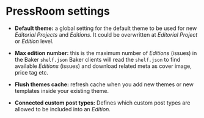 # PressRoom settings

- **Default theme:** a global setting for the default theme to be used for new *Editorial Projects* and *Editions*. It could be overwritten at *Editorial Project* or *Edition* level.

- **Max edition number:** this is the maximum number of *Editions* (issues) in the Baker ```shelf.json``` Baker clients will read the ```shelf.json``` to find available *Editions* (issues) and download related meta as cover image, price tag etc.

- **Flush themes cache:** refresh cache when you add new themes or new templates inside your existing theme.

- **Connected custom post types:** Defines which custom post types are allowed to be included into an *Edition*.
